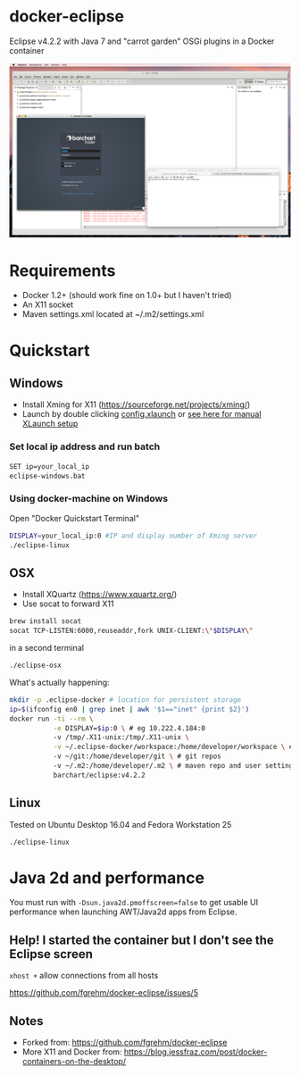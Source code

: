 # docker-eclipse

Eclipse v4.2.2 with Java 7 and "carrot garden" OSGi plugins in a Docker container

![Alt text](docker-eclipse-osxx.png "Docker Eclipse OSX")

# Requirements

* Docker 1.2+ (should work fine on 1.0+ but I haven't tried)
* An X11 socket
* Maven settings.xml located at ~/.m2/settings.xml

# Quickstart

## Windows

* Install Xming for X11 (https://sourceforge.net/projects/xming/)
* Launch by double clicking [config.xlaunch](config.xlaunch) or [see here for manual XLaunch setup](https://github.com/moby/moby/issues/8710#issuecomment-135109677)

### Set local ip address and run batch

```sh
SET ip=your_local_ip
eclipse-windows.bat
```

### Using docker-machine on Windows

Open "Docker Quickstart Terminal"

```sh
DISPLAY=your_local_ip:0 #IP and display number of Xming server
./eclipse-linux
```

## OSX

* Install XQuartz (https://www.xquartz.org/)
* Use socat to forward X11

```sh
brew install socat
socat TCP-LISTEN:6000,reuseaddr,fork UNIX-CLIENT:\"$DISPLAY\"
```

in a second terminal

```sh
./eclipse-osx
```

What's actually happening:

```sh
mkdir -p .eclipse-docker # location for persistent storage
ip=$(ifconfig en0 | grep inet | awk '$1=="inet" {print $2}')
docker run -ti --rm \
           -e DISPLAY=$ip:0 \ # eg 10.222.4.184:0
           -v /tmp/.X11-unix:/tmp/.X11-unix \
           -v ~/.eclipse-docker/workspace:/home/developer/workspace \ # eclipse workspaces
           -v ~/git:/home/developer/git \ # git repos
           -v ~/.m2:/home/developer/.m2 \ # maven repo and user settings
           barchart/eclipse:v4.2.2
```

## Linux

Tested on Ubuntu Desktop 16.04 and Fedora Workstation 25

```sh
./eclipse-linux
```

# Java 2d and performance

You must run with `-Dsun.java2d.pmoffscreen=false` to get usable UI performance when launching AWT/Java2d apps from Eclipse.

## Help! I started the container but I don't see the Eclipse screen

`xhost +` allow connections from all hosts

https://github.com/fgrehm/docker-eclipse/issues/5

## Notes

* Forked from: https://github.com/fgrehm/docker-eclipse
* More X11 and Docker from: https://blog.jessfraz.com/post/docker-containers-on-the-desktop/
